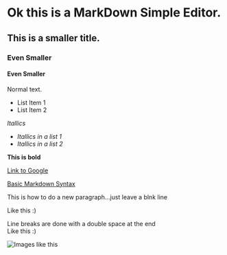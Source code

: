 # Ok this is a MarkDown Simple Editor.
  
## This is a smaller title. 
  
### Even Smaller
  
#### Even Smaller
  
Normal text.
  
* List Item 1
* List Item 2
  
*Itallics*
  
* *Itallics in a list 1*
* *Itallics in a list 2*
  
**This is bold**
  
[Link to Google](https://www.google.com)

  
[Basic Markdown Syntax](https://www.markdownguide.org/basic-syntax/)

  
This is how to do a new paragraph...just leave a blnk line

Like this :)

Line breaks are done with a double space at the end  
Like this :)  

![Images like this](/home/jamie/Programming/venv_Python/jmd_editor/images/tux.png)




  



  





